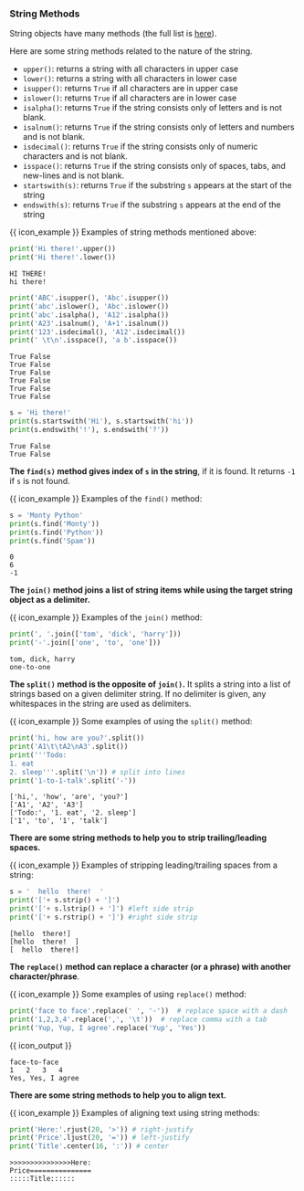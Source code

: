 ### String Methods

String objects have many methods (the full list is [here](https://docs.python.org/3/library/stdtypes.html#string-methods)).

Here are some string methods related to the nature of the string.
* `upper()`: returns a string with all characters in upper case
* `lower()`: returns a string with all characters in lower case
* `isupper()`: returns `True` if all characters are in upper case
* `islower()`: returns `True` if all characters are in lower case
* `isalpha()`: returns `True` if the string consists only of letters and is not blank.
* `isalnum()`: returns `True` if the string consists only of letters and numbers and is not blank.
* `isdecimal()`: returns `True` if the string consists only of numeric characters and is not blank.
* `isspace()`: returns `True` if the string consists only of spaces, tabs, and new-lines and is not blank.
* `startswith(s)`: returns `True` if the substring `s` appears at the start of the string
* `endswith(s)`: returns `True` if the substring `s` appears at the end of the string

<box>

{{ icon_example }} Examples of string methods mentioned above:

<include src="inputOutput.md" var-align="middle" boilerplate>
<span id="input">

```python
print('Hi there!'.upper())
print('Hi there!'.lower())
```
</span>
<span id="output">

```
HI THERE!
hi there!
```
</span>
</include>

<include src="inputOutput.md" var-align="middle" boilerplate>
<span id="input">

```python
print('ABC'.isupper(), 'Abc'.isupper())
print('abc'.islower(), 'Abc'.islower())
print('abc'.isalpha(), 'A12'.isalpha())
print('A23'.isalnum(), 'A+1'.isalnum())
print('123'.isdecimal(), 'A12'.isdecimal())
print(' \t\n'.isspace(), 'a b'.isspace())
```
</span>
<span id="output">

```
True False
True False
True False
True False
True False
True False
```
</span>
</include>

<include src="inputOutput.md" var-align="middle" boilerplate>
<span id="input">

```python
s = 'Hi there!'
print(s.startswith('Hi'), s.startswith('hi'))
print(s.endswith('!'), s.endswith('?'))
```
</span>
<span id="output">

```
True False
True False
```
</span>
</include>

</box>

<include src="exercisePanel.md" boilerplate var-title="Rectify Case" var-file="e-rectifyCase.md" />
<include src="exercisePanel.md" boilerplate var-title="Is Doctor" var-file="e-isDoctor.md" />

**The `find(s)` method gives index of `s` in the string**, if it is found. It returns `-1` if `s` is not found.

<box>

{{ icon_example }} Examples of the `find()` method:

<include src="inputOutput.md" boilerplate>
<span id="input">

```python
s = 'Monty Python'
print(s.find('Monty'))
print(s.find('Python'))
print(s.find('Spam'))
```
</span>
<span id="output">

```
0
6
-1
```
</span>
</include>

</box>

<include src="exercisePanel.md" boilerplate var-title="Remove From Word" var-file="e-removeFromWord.md" />

**The `join()` method joins a list of string items while using the <tooltip content="the string object upon which the method was called">target string object</tooltip> as a <tooltip content="the string that is placed in between each pair of items">delimiter</tooltip>.**

<box>

{{ icon_example }} Examples of the `join()` method:

<include src="inputOutput.md" boilerplate>
<span id="input">

```python
print(', '.join(['tom', 'dick', 'harry']))
print('-'.join(['one', 'to', 'one']))
```
</span>
<span id="output">

```
tom, dick, harry
one-to-one
```
</span>
</include>

</box>

**The `split()` method is the opposite of `join()`.** It splits a string into a list of strings based on a given delimiter string. If no delimiter is given, any <tooltip content="space, tab, or newline characters">whitespaces</tooltip> in the string are used as delimiters.

<box>

{{ icon_example }} Some examples of using the `split()` method:

<include src="inputOutput.md" var-align="middle" boilerplate>
<span id="input">

```python
print('hi, how are you?'.split())
print('A1\t\tA2\nA3'.split())
print('''Todo:
1. eat
2. sleep'''.split('\n')) # split into lines
print('1-to-1-talk'.split('-'))
```
</span>
<span id="output">

```
['hi,', 'how', 'are', 'you?']
['A1', 'A2', 'A3']
['Todo:', '1. eat', '2. sleep']
['1', 'to', '1', 'talk']
```
</span>
</include>

</box>


**There are some string methods to help you to strip trailing/leading spaces.**

<box>

{{ icon_example }} Examples of stripping leading/trailing spaces from a string:

<include src="inputOutput.md" var-align="middle" boilerplate>
<span id="input">

```python
s = '  hello  there!  '
print('['+ s.strip() + ']')
print('['+ s.lstrip() + ']') #left side strip
print('['+ s.rstrip() + ']') #right side strip
```
</span>
<span id="output">

```
[hello  there!]
[hello  there!  ]
[  hello  there!]
```
</span>
</include>

</box>

<include src="exercisePanel.md" boilerplate var-title="Get Part" var-file="e-getPart.md" />

**The `replace()` method can replace a character (or a phrase) with another character/phrase**. 

<box>

{{ icon_example }} Some examples of using `replace()` method:

```python
print('face to face'.replace(' ', '-'))  # replace space with a dash
print('1,2,3,4'.replace(',', '\t'))  # replace comma with a tab
print('Yup, Yup, I agree'.replace('Yup', 'Yes'))
```
{{ icon_output }}
```
face-to-face
1	2	3	4
Yes, Yes, I agree
```

</box>

**There are some string methods to help you to align text.**

<box>

{{ icon_example }} Examples of aligning text using string methods:

<include src="inputOutput.md" boilerplate>
<span id="input">

```python
print('Here:'.rjust(20, '>')) # right-justify
print('Price'.ljust(20, '=')) # left-justify
print('Title'.center(16, ':')) # center
```
</span>
<span id="output">

```
>>>>>>>>>>>>>>>Here:
Price===============
:::::Title::::::
```
</span>
</include>

</box>

<include src="exercisePanel.md" boilerplate var-title="Print Formatted Item" var-file="e-printFormattedItem.md" />
